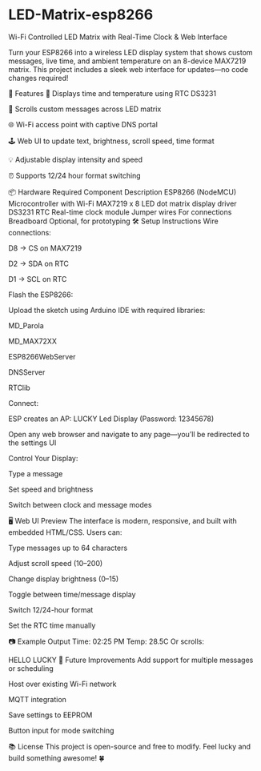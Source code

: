 # LED-Matrix-esp8266                        
Wi-Fi Controlled LED Matrix with Real-Time Clock & Web Interface

Turn your ESP8266 into a wireless LED display system that shows custom messages, live time, and ambient temperature on an 8-device MAX7219 matrix. This project includes a sleek web interface for updates—no code changes required!

🚀 Features
🧠 Displays time and temperature using RTC DS3231

💬 Scrolls custom messages across LED matrix

🌐 Wi-Fi access point with captive DNS portal

🕹️ Web UI to update text, brightness, scroll speed, time format

💡 Adjustable display intensity and speed

⏰ Supports 12/24 hour format switching

📦 Hardware Required
Component	Description
ESP8266 (NodeMCU)	Microcontroller with Wi-Fi
MAX7219 x 8	LED dot matrix display driver
DS3231 RTC	Real-time clock module
Jumper wires	For connections
Breadboard	Optional, for prototyping
🛠️ Setup Instructions
Wire connections:

D8 → CS on MAX7219

D2 → SDA on RTC

D1 → SCL on RTC

Flash the ESP8266:

Upload the sketch using Arduino IDE with required libraries:

MD_Parola

MD_MAX72XX

ESP8266WebServer

DNSServer

RTClib

Connect:

ESP creates an AP: LUCKY Led Display (Password: 12345678)

Open any web browser and navigate to any page—you’ll be redirected to the settings UI

Control Your Display:

Type a message

Set speed and brightness

Switch between clock and message modes

🖥️ Web UI Preview
The interface is modern, responsive, and built with embedded HTML/CSS. Users can:

Type messages up to 64 characters

Adjust scroll speed (10–200)

Change display brightness (0–15)

Toggle between time/message display

Switch 12/24-hour format

Set the RTC time manually

📷 Example Output
Time: 02:25 PM  Temp: 28.5C
Or scrolls:

HELLO LUCKY
🤖 Future Improvements
Add support for multiple messages or scheduling

Host over existing Wi-Fi network

MQTT integration

Save settings to EEPROM

Button input for mode switching

📚 License
This project is open-source and free to modify. Feel lucky and build something awesome! 🍀

